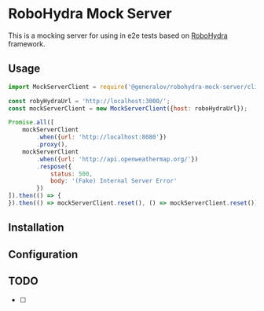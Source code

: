 # RoboHydra Mock Server

This is a mocking server for using in e2e tests based on [RoboHydra](RoboHydra) framework.

## Usage

```JavaScript
import MockServerClient = require('@generalov/robohydra-mock-server/client');

const robyHydraUrl = 'http://localhost:3000/';
const mockServerClient = new MockServerClient({host: roboHydraUrl});

Promise.all([
    mockServerClient
        .when({url: 'http://localhost:8080'})
        .proxy(),
    mockServerClient
        .when({url: 'http://api.openweathermap.org/'})
        .respose({
            status: 500,
            body: '(Fake) Internal Server Error'
        })
]).then(() => {
}).then(() => mockServerClient.reset(), () => mockServerClient.reset()); 

```
## Installation

## Configuration

## TODO

* [ ]


[RoboHydra]: http://robohydra.org/

